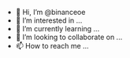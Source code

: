 - 👋 Hi, I’m @binanceoe
- 👀 I’m interested in ...
- 🌱 I’m currently learning ...
- 💞️ I’m looking to collaborate on ...
- 📫 How to reach me ...

<!---
binanceoe/binanceoe is a ✨ special ✨ repository because its `README.md` (this file) appears on your GitHub profile.
You can click the Preview link to take a look at your changes.
--->
